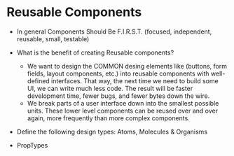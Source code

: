 # Reusable Components
* In general Components Should Be F.I.R.S.T. (focused, independent, reusable, small, testable)

* What is the benefit of creating Reusable components?
    * We want to design the COMMON desing elements like (buttons, form fields, layout components, etc.) into reusable components with well-defined interfaces. That way, the next time we need to build some UI, we can write much less code. The result will be faster development time, fewer bugs, and fewer bytes down the wire.
    * We break parts of a user interface down into the smallest possible units. These lower level components can be reused over and over again, more frequently than more complex components.

* Define the following design types: Atoms, Molecules & Organisms

* PropTypes
